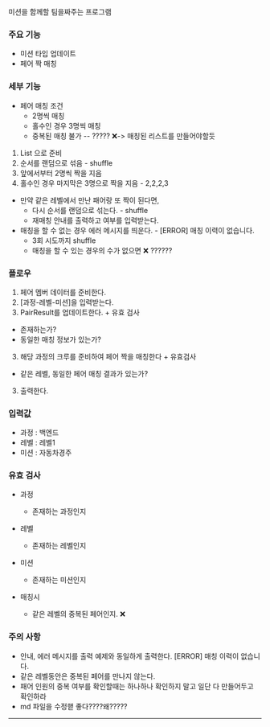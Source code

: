 미션을 함께할 팀을짜주는 프로그램


### 주요 기능
- 미션 타입 업데이트
- 페어 짝 매칭
### 세부 기능
- 페어 매칭 조건
  - 2명씩 매칭
  - 홀수인 경우 3명씩 매칭
  - 중복된 매칭 불가 -- ????? ❌-> 매칭된 리스트를 만들어야할듯


1. List<String> 으로 준비
2. 순서를 랜덤으로 섞음 - shuffle
3. 앞에서부터 2명씩 짝을 지음
4. 홀수인 경우 마지막은 3명으로 짝을 지음 - 2,2,2,3
- 만약 같은 레벨에서 만난 패어랑 또 짝이 된다면,
  - 다시 순서를 랜덤으로 섞는다. - shuffle
  - 재매칭 안내를 출력하고 여부를 입력받는다.
- 매칭을 할 수 없는 경우 에러 메시지를 띄운다. - [ERROR] 매칭 이력이 없습니다.
  - 3회 시도까지 shuffle
  - 매칭을 할 수 있는 경우의 수가 없으면 ❌ ??????

### 플로우
1. 페어 멤버 데이터를 준비한다.
1. [과정-레벨-미션]을 입력받는다.
2. PairResult를 업데이트한다. + 유효 검사
  - 존재하는가?
  - 동일한 매칭 정보가 있는가?
3. 해당 과정의 크루를 준비하여 페어 짝을 매칭한다 + 유효검사
  - 같은 레벨, 동일한 페어 매칭 결과가 있는가?
3. 출력한다.

### 입력값
- 과정 : 백엔드
- 레벨 : 레벨1
- 미션 : 자동차경주
### 유효 검사
- 과정
  - 존재하는 과정인지
- 레벨
  - 존재하는 레벨인지
- 미션
  -  존재하는 미션인지

- 매칭시
  - 같은 레벨의 중복된 페어인지. ❌
### 주의 사항
- 안내, 에러 메시지를 출력 예제와 동일하게 출력한다. [ERROR] 매칭 이력이 없습니다.
- 같은 레벨동안은 중복된 페어를 만나지 않는다.
- 패어 인원의 중복 여부를 확인할때는 하나하나 확인하지 말고 일단 다 만들어두고 확인하라
- md 파일을 수정핻 좋다????왜?????
---